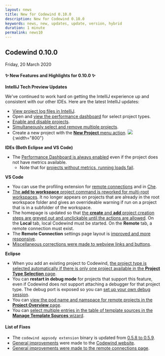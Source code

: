 ```yaml
---
layout: news
title: New for Codewind 0.10.0
description: New for Codewind 0.10.0
keywords: news, new, updates, update, version, hybrid
duration: 1 minute
permalink: news10
---
```


## Codewind 0.10.0
Friday, 20 March 2020

#### ✨ New Features and Highlights for 0.10.0 ✨
**IntelliJ Tech Preview Updates**

We've continued to work hard on getting the IntelliJ experience up and consistent with our other IDEs. Here are the latest IntelliJ updates:

- [View project log files in IntelliJ](https://github.com/eclipse/codewind/issues/989).
- Open and [view the performance dashboard](https://github.com/eclipse/codewind/issues/2038) for select project types.
- [Enable and disable projects](https://github.com/eclipse/codewind/issues/987).
- [Simultaneously select and remove multiple projects](https://github.com/eclipse/codewind/issues/2225).
- Create a new project with the [**New Project** menu action](https://github.com/eclipse/codewind-intellij/pull/64).
![](images/imagesfornews/newprojintellij.gif){:width="800"}

**IDEs (Both Eclipse and VS Code)**
- The [Performance Dashboard is always enabled](https://github.com/eclipse/codewind/issues/2299) even if the project does not have metrics available. 
    - Note that for [projects without metrics, running loads fail](https://github.com/eclipse/codewind/issues/2384).

**VS Code**
- You can use the profiling extension for [remote connections](https://github.com/eclipse/codewind/pull/2123) and in [Che](https://github.com/eclipse/codewind-vscode/pull/457).
- [The **add to workspace** project command is reworked for multi-root workspaces](https://github.com/eclipse/codewind-vscode/pull/484). It no longer appears on projects that are already in the root workspace folder and gives an overrideable warning if run on a project that is in a subfolder of the workspace.
- The homepage is updated so that [the **create** and **add** project creation steps are greyed out and unclickable until the actions are allowed](https://github.com/eclipse/codewind/issues/2255). On the **Local** tab, local Codewind must be started. On the **Remote** tab, a remote connection must exist.
- The **Remote Connection** settings page layout is [improved and more responsive](https://github.com/eclipse/codewind-vscode/pull/476).
- [Miscellaneous corrections were made to webview links and buttons](https://github.com/eclipse/codewind-vscode/pull/473).

**Eclipse**
- When you add an existing project to Codewind, [the project type is selected automatically if there is only one project available in the **Project Type Selection** page](https://github.com/eclipse/codewind-eclipse/issues/319).
- You can **restart in debug mode** for projects that support this feature, even if Codewind does not support attaching a debugger for that project type. The debug port is exposed so you can [set up your own debug session](https://github.com/eclipse/codewind/issues/1252).
- You can [view the pod name and namspace for remote projects in the **Project Overview** page](https://github.com/eclipse/codewind/issues/1525).
- You can [select multiple entries in the table of template sources in the **Manage Template Sources** wizard](https://github.com/eclipse/codewind/issues/2353).


#### List of Fixes
- The `codewind appsody extension` binary is updated from [0.5.8 to 0.5.9](https://github.com/eclipse/codewind-appsody-extension/pull/91).
- [General improvements](https://github.com/eclipse/codewind-docs/pull/462) were made to the [Codewind website](https://www.eclipse.org/codewind/).
- [General improvements were made to the remote connections page](https://github.com/eclipse/codewind/issues/2279).